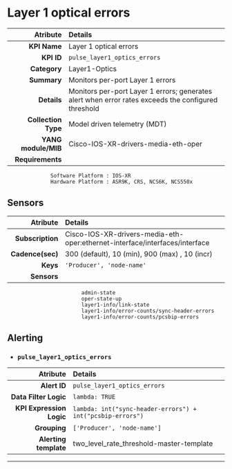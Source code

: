 
Layer 1 optical errors
====
Atribute|Details
---:|:---
**KPI Name**    | Layer 1 optical errors
**KPI ID**      | `pulse_layer1_optics_errors`
**Category**    | Layer1-Optics
**Summary**     | Monitors per-port Layer 1 errors
**Details**     | Monitors per-port Layer 1 errors; generates alert when error rates exceeds the configured threshold
**Collection Type** | Model driven telemetry (MDT)
**YANG module/MIB** | Cisco-IOS-XR-drivers-media-eth-oper
**Requirements**    |
                  Software Platform : IOS-XR
                  Hardware Platform : ASR9K, CRS, NCS6K, NCS550x
Sensors
---
Atribute|Details
---:|:---
**Subscription** | Cisco-IOS-XR-drivers-media-eth-oper:ethernet-interface/interfaces/interface
**Cadence(sec)** | 300 (default), 10 (min), 900 (max) , 10 (incr)
**Keys**         | `'Producer', 'node-name'`
**Sensors**      |
                            admin-state
                            oper-state-up
                            layer1-info/link-state
                            layer1-info/error-counts/sync-header-errors
                            layer1-info/error-counts/pcsbip-errors
     
Alerting
---

* ### `pulse_layer1_optics_errors`
Atribute|Details
---:|:---
**Alert ID**             | ```pulse_layer1_optics_errors```
**Data Filter Logic**    | ```lambda: TRUE```
**KPI Expression Logic** | ```lambda: int("sync-header-errors") + int("pcsbip-errors")```
**Grouping**             | ```['Producer', 'node-name']```
**Alerting template**    | two_level_rate_threshold-master-template
---

